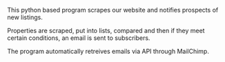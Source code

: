 This python based program scrapes our website and notifies prospects of new listings.

Properties are scraped, put into lists, compared and then if they meet certain conditions, an email is sent to subscribers.

The program automatically retreives emails via API through MailChimp.


